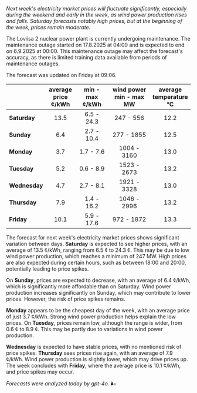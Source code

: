 *Next week's electricity market prices will fluctuate significantly, especially during the weekend and early in the week, as wind power production rises and falls. Saturday forecasts notably high prices, but at the beginning of the week, prices remain moderate.*

The Loviisa 2 nuclear power plant is currently undergoing maintenance. The maintenance outage started on 17.8.2025 at 04:00 and is expected to end on 6.9.2025 at 00:00. This maintenance outage may affect the forecast's accuracy, as there is limited training data available from periods of maintenance outages.

The forecast was updated on Friday at 09:06.

|            | average<br>price<br>¢/kWh | min - max<br>¢/kWh | wind power<br>min - max<br>MW | average<br>temperature<br>°C |
|:-------------|:----------------:|:----------------:|:-------------:|:-------------:|
| **Saturday**  | 13.5            | 6.5 - 24.3       | 247 - 556     | 12.2          |
| **Sunday** | 6.4             | 2.7 - 10.4       | 277 - 1855    | 12.5          |
| **Monday** | 3.7             | 1.7 - 7.6        | 1004 - 3160   | 13.0          |
| **Tuesday**   | 5.2             | 0.6 - 8.9        | 1523 - 2673   | 13.2          |
| **Wednesday**| 4.7             | 2.7 - 8.1        | 1921 - 3328   | 13.0          |
| **Thursday**   | 7.9             | 1.4 - 16.2       | 1046 - 2996   | 13.2          |
| **Friday** | 10.1            | 5.9 - 17.6       | 972 - 1872    | 13.3          |

The forecast for next week's electricity market prices shows significant variation between days. **Saturday** is expected to see higher prices, with an average of 13.5 ¢/kWh, ranging from 6.5 ¢ to 24.3 ¢. This may be due to low wind power production, which reaches a minimum of 247 MW. High prices are also expected during certain hours, such as between 18:00 and 20:00, potentially leading to price spikes.

On **Sunday**, prices are expected to decrease, with an average of 6.4 ¢/kWh, which is significantly more affordable than on Saturday. Wind power production increases significantly on Sunday, which may contribute to lower prices. However, the risk of price spikes remains.

**Monday** appears to be the cheapest day of the week, with an average price of just 3.7 ¢/kWh. Strong wind power production helps explain the low prices. On **Tuesday**, prices remain low, although the range is wider, from 0.6 ¢ to 8.9 ¢. This may be partly due to variations in wind power production.

**Wednesday** is expected to have stable prices, with no mentioned risk of price spikes. **Thursday** sees prices rise again, with an average of 7.9 ¢/kWh. Wind power production is slightly lower, which may drive prices up. The week concludes with **Friday**, where the average price is 10.1 ¢/kWh, and price spikes may occur.

*Forecasts were analyzed today by gpt-4o.* 🌬️
